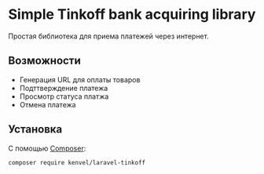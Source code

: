 # Simple Tinkoff bank acquiring library
Простая библиотека для приема платежей через интернет.

## Возможности

 * Генерация URL для оплаты товаров
 * Подттверждение платежа
 * Просмотр статуса платжа
 * Отмена платежа

## Установка

С помощью [Composer](https://getcomposer.org/):

```bash
composer require kenvel/laravel-tinkoff
```
